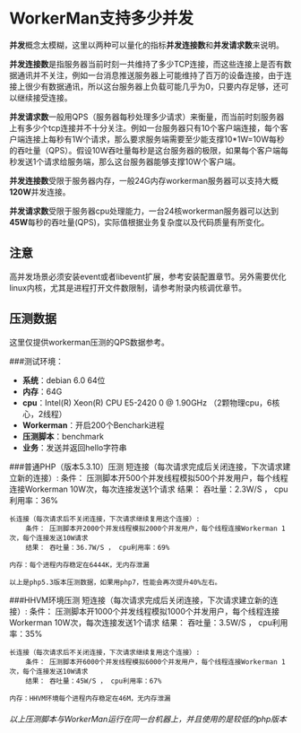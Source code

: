# WorkerMan支持多少并发

**并发**概念太模糊，这里以两种可以量化的指标**并发连接数**和**并发请求数**来说明。

**并发连接数**是指服务器当前时刻一共维持了多少TCP连接，而这些连接上是否有数据通讯并不关注，例如一台消息推送服务器上可能维持了百万的设备连接，由于连接上很少有数据通讯，所以这台服务器上负载可能几乎为0，只要内存足够，还可以继续接受连接。

**并发请求数**一般用QPS（服务器每秒处理多少请求）来衡量，而当前时刻服务器上有多少个tcp连接并不十分关注。例如一台服务器只有10个客户端连接，每个客户端连接上每秒有1W个请求，那么要求服务端需要至少能支撑10*1W=10W每秒的吞吐量（QPS）。假设10W吞吐量每秒是这台服务器的极限，如果每个客户端每秒发送1个请求给服务端，那么这台服务器能够支撑10W个客户端。

**并发连接数**受限于服务器内存，一般24G内存workerman服务器可以支持大概**120W**并发连接。

**并发请求数**受限于服务器cpu处理能力，一台24核workerman服务器可以达到**45W**每秒的吞吐量(QPS)，实际值根据业务复杂度以及代码质量有所变化。

## 注意

高并发场景必须安装event或者libevent扩展，参考安装配置章节。另外需要优化linux内核，尤其是进程打开文件数限制，请参考附录内核调优章节。

## 压测数据
这里仅提供workerman压测的QPS数据参考。


###测试环境：
* **系统**：debian 6.0 64位
* **内存**：64G
* **cpu**：Intel(R) Xeon(R) CPU E5-2420 0 @ 1.90GHz （2颗物理cpu，6核心，2线程）
* **Workerman**：开启200个Benchark进程
* **压测脚本**：benchmark
* **业务**：发送并返回hello字符串

###普通PHP（版本5.3.10）压测
    短连接（每次请求完成后关闭连接，下次请求建立新的连接）:
        条件： 压测脚本开500个并发线程模拟500个并发用户，每个线程连接Workerman 10W次，每次连接发送1个请求
        结果： 吞吐量：2.3W/S ， cpu利用率：36%

    长连接（每次请求后不关闭连接，下次请求继续复用这个连接）:
        条件： 压测脚本开2000个并发线程模拟2000个并发用户，每个线程连接Workerman 1次，每个连接发送10W请求
        结果： 吞吐量：36.7W/S ， cpu利用率：69%

    内存：每个进程内存稳定在6444K，无内存泄漏
    
    以上是php5.3版本压测数据，如果用php7，性能会再次提升40%左右。


###HHVM环境压测
    短连接（每次请求完成后关闭连接，下次请求建立新的连接）:
        条件： 压测脚本开1000个并发线程模拟1000个并发用户，每个线程连接Workerman 10W次，每次连接发送1个请求
        结果： 吞吐量：3.5W/S ， cpu利用率：35%

    长连接（每次请求后不关闭连接，下次请求继续复用这个连接）:
        条件： 压测脚本开6000个并发线程模拟6000个并发用户，每个线程连接Workerman 1次，每个连接发送10W请求
        结果： 吞吐量：45W/S ， cpu利用率：67%

    内存：HHVM环境每个进程内存稳定在46M，无内存泄漏


###### 以上压测脚本与WorkerMan运行在同一台机器上，并且使用的是较低的php版本
